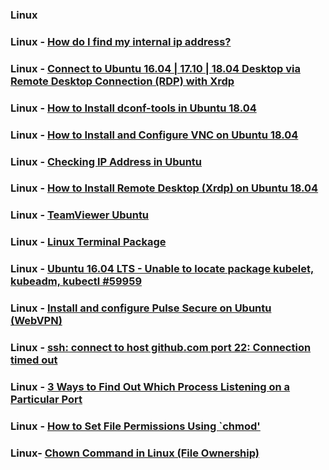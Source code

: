 ### Linux

### Linux - [How do I find my internal ip address?](https://askubuntu.com/questions/430853/how-do-i-find-my-internal-ip-address)

### Linux - [Connect to Ubuntu 16.04 | 17.10 | 18.04 Desktop via Remote Desktop Connection (RDP) with Xrdp](https://websiteforstudents.com/connect-to-ubuntu-16-04-17-10-18-04-desktop-via-remote-desktop-connection-rdp-with-xrdp/)

### Linux - [How to Install dconf-tools in Ubuntu 18.04](https://www.howtoinstall.me/ubuntu/18-04/dconf-tools/)

### Linux - [How to Install and Configure VNC on Ubuntu 18.04](https://www.digitalocean.com/community/tutorials/how-to-install-and-configure-vnc-on-ubuntu-18-04)

### Linux - [Checking IP Address in Ubuntu](https://itsfoss.com/check-ip-address-ubuntu/)

### Linux - [How to Install Remote Desktop (Xrdp) on Ubuntu 18.04](https://www.e2enetworks.com/help/knowledge-base/how-to-install-remote-desktop-xrdp-on-ubuntu-18-04/)

### Linux - [TeamViewer Ubuntu](https://linuxize.com/post/how-to-install-teamviewer-on-ubuntu-18-04/)

### Linux - [Linux Terminal Package](https://packagecontrol.io/packages/Terminal)

### Linux - [Ubuntu 16.04 LTS - Unable to locate package kubelet, kubeadm, kubectl #59959](https://github.com/kubernetes/kubernetes/issues/59959)


### Linux - [Install and configure Pulse Secure on Ubuntu (WebVPN)](https://research.reading.ac.uk/act/knowledgebase/install-and-configure-pulse-secure-on-ubuntu/)

### Linux - [ssh: connect to host github.com port 22: Connection timed out](https://stackoverflow.com/questions/15589682/ssh-connect-to-host-github-com-port-22-connection-timed-out)

### Linux - [3 Ways to Find Out Which Process Listening on a Particular Port](https://www.tecmint.com/find-out-which-process-listening-on-a-particular-port/)

### Linux - [How to Set File Permissions Using `chmod'](https://www.washington.edu/computing/unix/permissions.html)

### Linux- [Chown Command in Linux (File Ownership)](https://linuxize.com/post/linux-chown-command/)